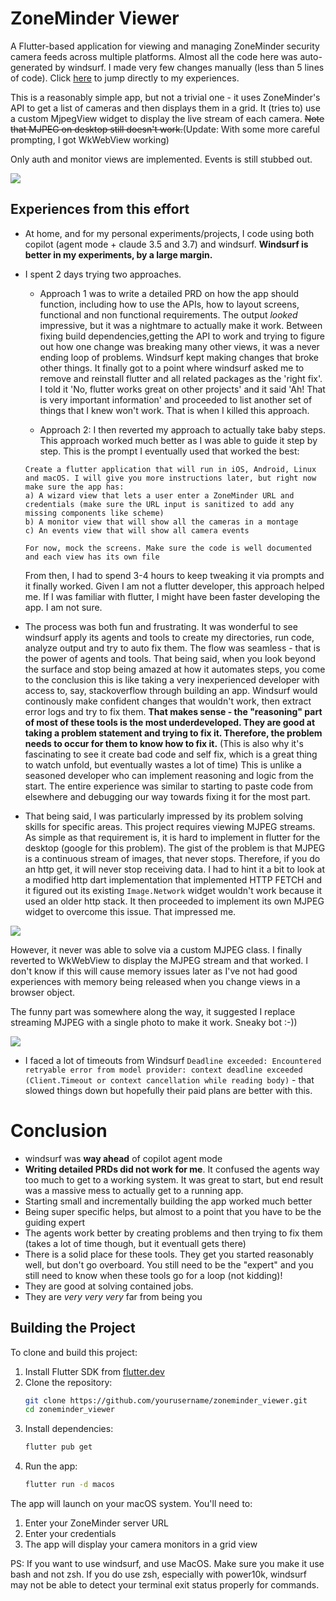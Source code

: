 
# ZoneMinder Viewer

A Flutter-based application for viewing and managing ZoneMinder security camera feeds across multiple platforms. Almost all the code here was auto-generated by windsurf. I made very few changes manually (less than 5 lines of code). Click [here](#experiences-from-this-effort) to jump directly to my experiences.

This is a reasonably simple app, but not a trivial one - it uses ZoneMinder's API to get a list of cameras and then displays them in a grid. It (tries to) use a custom MjpegView widget to display the live stream of each camera. ~~Note that MJPEG on desktop still doesn't work.~~(Update: With some more careful prompting, I got WkWebView  working)

Only auth and monitor views are implemented. Events is still stubbed out.

![](images/project.png?raw=true)

## Experiences from this effort

* At home, and for my personal experiments/projects, I code using both copilot (agent mode + claude 3.5 and 3.7) and windsurf. **Windsurf is better in my experiments, by a large margin.**

* I spent 2 days trying two approaches. 
   * Approach 1 was to write a detailed PRD on how the app should function, including how to use the APIs, how to layout screens, functional and non functional requirements. The output _looked_ impressive, but it was a nightmare to actually make it work. Between fixing build dependencies,getting the API to work and trying to figure out how one change was breaking many other views,  it was a never ending loop of problems. Windsurf kept making changes that broke other things. It finally got to a point where windsurf asked me to remove and reinstall flutter and all related packages as the 'right fix'. I told it 'No, flutter works great on other projects' and it said 'Ah! That is very important information' and proceeded to list another set of things that I knew won't work. That is when I killed this approach. 

   * Approach 2: I then reverted my approach to actually take baby steps. This approach worked much better as I was able to guide it step by step. This is the prompt I eventually used that worked the best:

   ```
   Create a flutter application that will run in iOS, Android, Linux and macOS. I will give you more instructions later, but right now make sure the app has:
   a) A wizard view that lets a user enter a ZoneMinder URL and credentials (make sure the URL input is sanitized to add any missing components like scheme)
   b) A monitor view that will show all the cameras in a montage
   c) An events view that will show all camera events

   For now, mock the screens. Make sure the code is well documented and each view has its own file
   ```

   From then, I had to spend 3-4 hours to keep tweaking it via prompts and it finally worked. Given I am not a flutter developer, this approach helped me. If I was familiar with flutter, I might have been faster developing the app. I am not sure. 


* The process was both fun and frustrating. It was wonderful to see windsurf apply its agents and tools to create my directories, run code, analyze output and try to auto fix them. The flow was seamless - that is the power of agents and tools. That being said, when you look beyond the surface and stop being amazed at how it automates steps, you come to the conclusion this is like taking a very inexperienced developer with access to, say, stackoverflow through building an app. Windsurf would continously make confident changes that wouldn't work, then extract error logs and try to fix them. **That makes sense - the "reasoning" part of most of these tools is the most underdeveloped. They are good at taking a problem statement and trying to fix it. Therefore, the problem needs to occur for them to know how to fix it.** (This is also why it's fascinating to see it create bad code and self fix, which is a great thing to watch unfold, but eventually wastes a lot of time) This is unlike a seasoned developer who can implement reasoning and logic from the start. The entire experience was similar to starting to paste code from elsewhere and debugging our way towards fixing it for the most part.

* That being said, I was particularly impressed by its problem solving skills for specific areas. This project requires viewing MJPEG streams. As simple as that requirement is, it is hard to implement in flutter for the desktop (google for this problem). The gist of the problem is that MJPEG is a continuous stream of images, that never stops. Therefore, if you do an http get, it will never stop receiving data. I had to hint it a bit to look at a modified http dart implementation that implemented HTTP FETCH and it figured out its existing `Image.Network` widget wouldn't work because it used an older http stack. It then proceeded to implement its own MJPEG widget to overcome this issue. That impressed me.

![](images/mjpegsolving.png?raw=true)

 However, it never was able to solve via a custom MJPEG class. I finally reverted to WkWebView to display the MJPEG stream and that worked. I don't know if this will cause memory issues later as I've not had good experiences with memory being released when you change views in a browser object.

The funny part was somewhere along the way, it suggested I replace streaming MJPEG with a single photo to make it work. Sneaky bot :-))

![](images/funny.png?raw=true)

* I faced a lot of timeouts from Windsurf `Deadline exceeded: Encountered retryable error from model provider: context deadline exceeded (Client.Timeout or context cancellation while reading body)` - that slowed things down but hopefully their paid plans are better with this.


# Conclusion

* windsurf was **way ahead** of copilot agent mode
* **Writing detailed PRDs did not work for me**. It confused the agents way too much to get to a working system. It was great to start, but end result was a massive mess to actually get to a running app.
* Starting small and incrementally building the app worked much better
* Being super specific helps, but almost to a point that you have to be the guiding expert
* The agents work better by creating problems and then trying to fix them (takes a lot of time though, but it eventuall gets there)
* There is a solid place for these tools. They get you started reasonably well, but don't go overboard. You still need to be the "expert" and you still need to know when these tools go for a loop (not kidding)! 
* They are good at solving contained jobs. 
* They are _very_ _very_ _very_ far from being you

## Building the Project

To clone and build this project:

1. Install Flutter SDK from [flutter.dev](https://flutter.dev/docs/get-started/install)
2. Clone the repository:
   ```bash
   git clone https://github.com/yourusername/zoneminder_viewer.git
   cd zoneminder_viewer
   ```
3. Install dependencies:
   ```bash
   flutter pub get
   ```
4. Run the app:
   ```bash
   flutter run -d macos
   ```

The app will launch on your macOS system. You'll need to:
1. Enter your ZoneMinder server URL
2. Enter your credentials
3. The app will display your camera monitors in a grid view

PS: If you want to use windsurf, and use MacOS. Make sure you make it use bash and not zsh. If you do use zsh, especially with power10k, windsurf may not be able to detect your terminal exit status properly for commands.